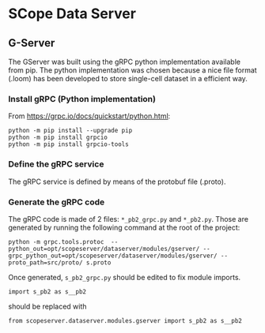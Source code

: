 # SCope Data Server

## G-Server

The GServer was built using the gRPC python implementation available from pip. The python implementation was chosen because a nice file format (.loom) has been developed to store single-cell dataset in a efficient way.

### Install gRPC (Python implementation)

From https://grpc.io/docs/quickstart/python.html:
```
python -m pip install --upgrade pip
python -m pip install grpcio
python -m pip install grpcio-tools
```

### Define the gRPC service
The gRPC service is defined by means of the protobuf file (.proto).

### Generate the gRPC code

The gRPC code is made of 2 files: `*_pb2_grpc.py` and `*_pb2.py`. Those are generated by running the following command at the root of the project:
```
python -m grpc.tools.protoc  --python_out=opt/scopeserver/dataserver/modules/gserver/ --grpc_python_out=opt/scopeserver/dataserver/modules/gserver/ --proto_path=src/proto/ s.proto
```

Once generated, `s_pb2_grpc.py` should be edited to fix module imports.
```
import s_pb2 as s__pb2
```
should be replaced with
```
from scopeserver.dataserver.modules.gserver import s_pb2 as s__pb2
```
